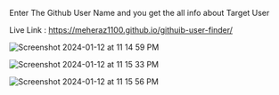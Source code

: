 Enter The Github User Name and you get the all info about Target User

Live Link : https://meheraz1100.github.io/githuib-user-finder/

![Screenshot 2024-01-12 at 11 14 59 PM](https://github.com/meheraz1100/githuib-user-finder/assets/124299889/879c23a7-cdd3-461f-a645-b8e7be9f45e9)

![Screenshot 2024-01-12 at 11 15 33 PM](https://github.com/meheraz1100/githuib-user-finder/assets/124299889/2000d028-c7eb-4cf3-a9c4-7c825582f493)

![Screenshot 2024-01-12 at 11 15 56 PM](https://github.com/meheraz1100/githuib-user-finder/assets/124299889/cb97e355-949f-48ce-98b1-24811079de98)

